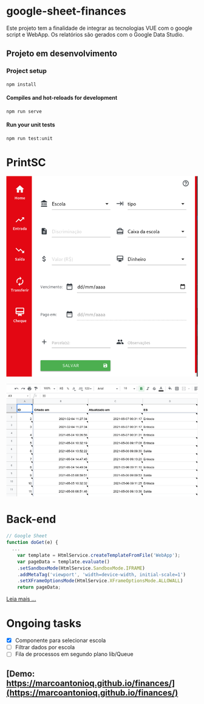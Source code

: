 # google-sheet-finances

Este projeto tem a finalidade de integrar as tecnologias VUE com o google script e WebApp. Os relatórios são gerados com o Google Data Studio.

## Projeto em desenvolvimento

### Project setup

```
npm install
```

#### Compiles and hot-reloads for development

```
npm run serve
```

#### Run your unit tests

```
npm run test:unit
```

# PrintSC

<p align="center" width="100%">
    <img src="https://raw.githubusercontent.com/marcoantonioq/google-sheet-finances/main/demo/printsc.png"> 
</p>

<p align="center" width="100%">
    <img src="https://raw.githubusercontent.com/marcoantonioq/google-sheet-finances/main/demo/sheet.png"> 
</p>

# Back-end

```js
// Google Sheet
function doGet(e) {
  ...
    var template = HtmlService.createTemplateFromFile('WebApp');
    var pageData = template.evaluate()
    .setSandboxMode(HtmlService.SandboxMode.IFRAME)
    .addMetaTag('viewport', 'width=device-width, initial-scale=1')
    .setXFrameOptionsMode(HtmlService.XFrameOptionsMode.ALLOWALL)
    return pageData;

```

[Leia mais ...](https://github.com/marcoantonioq/google-sheet-finances/blob/main/google/)

# Ongoing tasks

- [x] Componente para selecionar escola
- [ ] Filtrar dados por escola
- [ ] Fila de processos em segundo plano lib/Queue

## [Demo: https://marcoantonioq.github.io/finances/](https://marcoantonioq.github.io/finances/)
